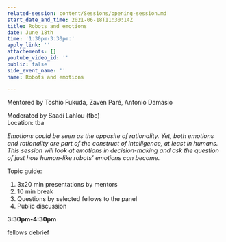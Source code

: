 ```yaml
---
related-session: content/Sessions/opening-session.md
start_date_and_time: 2021-06-18T11:30:14Z
title: Robots and emotions
date: June 18th
time: '1:30pm-3:30pm:'
apply_link: ''
attachements: []
youtube_video_id: ''
public: false
side_event_name: ''
name: Robots and emotions

---
```

Mentored by Toshio Fukuda, Zaven Paré, Antonio Damasio 

Moderated by Saadi Lahlou (tbc)  
Location: tba

_Emotions could be seen as the opposite of rationality. Yet, both emotions and rationality are part of the construct of intelligence, at least in humans. This session will look at emotions in decision-making and ask the question of just how human-like robots’ emotions can become._

Topic guide:

1. 3x20 min presentations by mentors
2. 10 min break
3. Questions by selected fellows to the panel                                    
4. Public discussion

**3:30pm-4:30pm**

fellows debrief